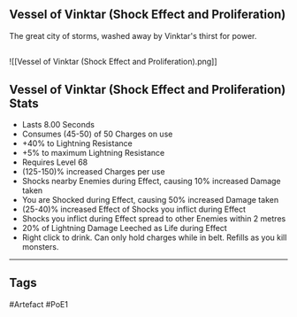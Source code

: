## Vessel of Vinktar (Shock Effect and Proliferation)
The great city of storms, washed away by Vinktar's thirst for power.
##
![[Vessel of Vinktar (Shock Effect and Proliferation).png]]
## Vessel of Vinktar (Shock Effect and Proliferation) Stats
- Lasts 8.00 Seconds
- Consumes (45-50) of 50 Charges on use
- +40% to Lightning Resistance
- +5% to maximum Lightning Resistance
- Requires Level 68
- (125-150)% increased Charges per use
- Shocks nearby Enemies during Effect, causing 10% increased Damage taken
- You are Shocked during Effect, causing 50% increased Damage taken
- (25-40)% increased Effect of Shocks you inflict during Effect
- Shocks you inflict during Effect spread to other Enemies within 2 metres
- 20% of Lightning Damage Leeched as Life during Effect
- Right click to drink. Can only hold charges while in belt. Refills as you kill monsters.


---
## Tags
#Artefact
#PoE1